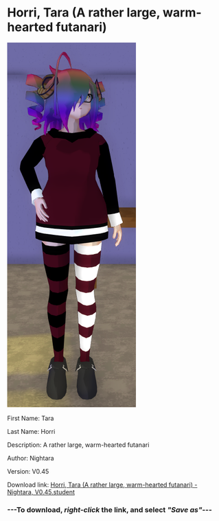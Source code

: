 # Horri, Tara (A rather large, warm-hearted futanari)

<img src = "https://raw.githubusercontent.com/Arbiter1223/Daigaku-Gurashi-Custom-Students/master/Students/Files/Horri%2C%20Tara%20(A%20rather%20large%2C%20warm-hearted%20futanari).png">

First Name: Tara

Last Name: Horri

Description: A rather large, warm-hearted futanari

Author: Nightara

Version: V0.45

Download link: <a href="https://raw.githubusercontent.com/Arbiter1223/Daigaku-Gurashi-Custom-Students/master/Students/Files/Horri%2C%20Tara%20(A%20rather%20large%2C%20warm-hearted%20futanari)%20-%20Nightara%2C%20V0.45.student">Horri, Tara (A rather large, warm-hearted futanari) - Nightara, V0.45.student</a>

### ---**To download, _right-click_ the link, and select _"Save as"_**---
